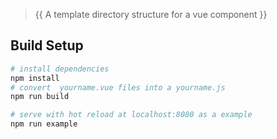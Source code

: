 > {{ A template directory structure for a vue component }}
## Build Setup

``` bash
# install dependencies
npm install
# convert  yourname.vue files into a yourname.js
npm run build

# serve with hot reload at localhost:8080 as a example
npm run example
```


